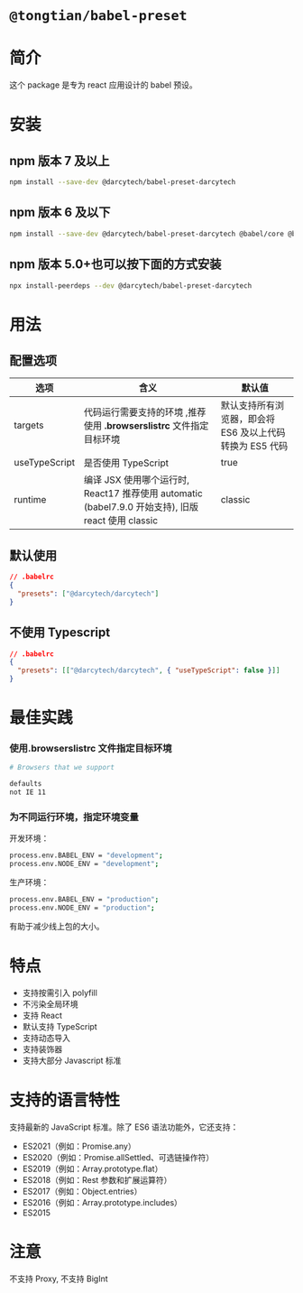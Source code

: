 # `@tongtian/babel-preset`

# 简介

这个 package 是专为 react 应用设计的 babel 预设。

# 安装

## npm 版本 7 及以上

```sh
npm install --save-dev @darcytech/babel-preset-darcytech
```

## npm 版本 6 及以下

```sh
npm install --save-dev @darcytech/babel-preset-darcytech @babel/core @babel/plugin-proposal-class-properties @babel/plugin-proposal-decorators @babel/plugin-transform-runtime @babel/preset-env @babel/preset-react @babel/preset-typescript @babel/runtime @babel/runtime-corejs3 core-js
```

## npm 版本 5.0+也可以按下面的方式安装

```sh
npx install-peerdeps --dev @darcytech/babel-preset-darcytech
```

# 用法

## 配置选项

| 选项          | 含义                                                                                               | 默认值                                                   |
| ------------- | -------------------------------------------------------------------------------------------------- | -------------------------------------------------------- |
| targets       | 代码运行需要支持的环境 ,推荐使用 **.browserslistrc** 文件指定目标环境                              | 默认支持所有浏览器，即会将 ES6 及以上代码转换为 ES5 代码 |
| useTypeScript | 是否使用 TypeScript                                                                                | true                                                     |
| runtime       | 编译 JSX 使用哪个运行时, React17 推荐使用 automatic (babel7.9.0 开始支持), 旧版 react 使用 classic | classic                                                  |

## 默认使用

```json
// .babelrc
{
  "presets": ["@darcytech/darcytech"]
}
```

## 不使用 Typescript

```json
// .babelrc
{
  "presets": [["@darcytech/darcytech", { "useTypeScript": false }]]
}
```

# 最佳实践

### 使用.browserslistrc 文件指定目标环境

```bash
# Browsers that we support

defaults
not IE 11
```

### 为不同运行环境，指定环境变量

开发环境：

```sh
process.env.BABEL_ENV = "development";
process.env.NODE_ENV = "development";
```

生产环境：

```sh
process.env.BABEL_ENV = "production";
process.env.NODE_ENV = "production";
```

有助于减少线上包的大小。

# 特点

- 支持按需引入 polyfill
- 不污染全局环境
- 支持 React
- 默认支持 TypeScript
- 支持动态导入
- 支持装饰器
- 支持大部分 Javascript 标准

# 支持的语言特性

支持最新的 JavaScript 标准。除了 ES6 语法功能外，它还支持：

- ES2021（例如：Promise.any）
- ES2020（例如：Promise.allSettled、可选链操作符）
- ES2019（例如：Array.prototype.flat）
- ES2018（例如：Rest 参数和扩展运算符）
- ES2017（例如：Object.entries）
- ES2016（例如：Array.prototype.includes）
- ES2015

# 注意

不支持 Proxy, 不支持 BigInt
